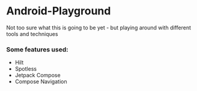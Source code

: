 # Android-Playground

Not too sure what this is going to be yet - but playing around with different tools and techniques

### Some features used:
- Hilt
- Spotless
- Jetpack Compose
- Compose Navigation
